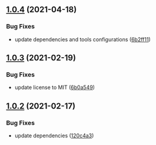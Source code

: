 ## [1.0.4](https://github.com/valverdealbo/mongodb-functions/compare/v1.0.3...v1.0.4) (2021-04-18)


### Bug Fixes

* update dependencies and tools configurations ([6b2ff11](https://github.com/valverdealbo/mongodb-functions/commit/6b2ff114a1274a157e42647b92cf2649cd2dc2bd))

## [1.0.3](https://github.com/valverdealbo/mongodb-functions/compare/v1.0.2...v1.0.3) (2021-02-19)


### Bug Fixes

* update license to MIT ([6b0a549](https://github.com/valverdealbo/mongodb-functions/commit/6b0a549b3bb2279d87ca45cbea6377a61a429aa1))

## [1.0.2](https://github.com/valverdealbo/mongodb-functions/compare/v1.0.1...v1.0.2) (2021-02-17)


### Bug Fixes

* update dependencies ([120c4a3](https://github.com/valverdealbo/mongodb-functions/commit/120c4a3300eedd59c37c4beaee47261abb6c316e))
